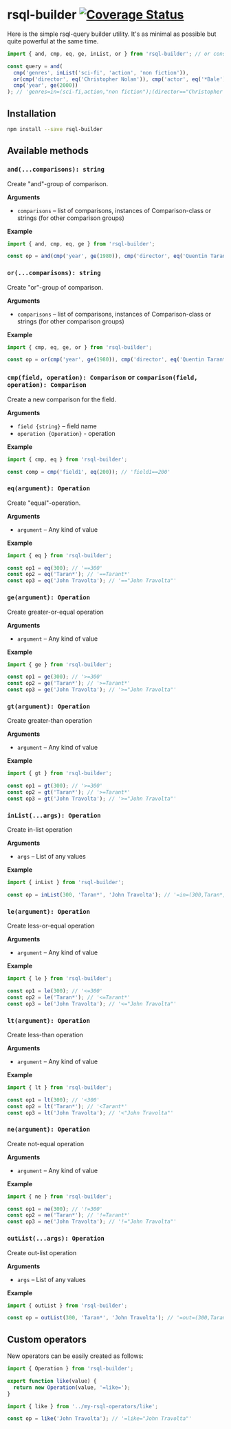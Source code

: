 # rsql-builder [![Coverage Status](https://coveralls.io/repos/github/RomiC/rsql-builder/badge.svg)](https://coveralls.io/github/RomiC/rsql-builder)

Here is the simple rsql-query builder utility. It's as minimal as possible but quite powerful at the same time.

```js
import { and, cmp, eq, ge, inList, or } from 'rsql-builder'; // or const { and, cmp, eq, ge, inList, or } = require('rsql-builder')

const query = and(
  cmp('genres', inList('sci-fi', 'action', 'non fiction')),
  or(cmp('director', eq('Christopher Nolan')), cmp('actor', eq('*Bale'))),
  cmp('year', ge(2000))
); // 'genres=in=(sci-fi,action,"non fiction");(director=="Christopher Nolan",actor==*Bale);year>=2000'
```

## Installation

```sh
npm install --save rsql-builder
```

## Available methods

### `and(...comparisons): string`

Create "and"-group of comparison.

**Arguments**

- `comparisons` – list of comparisons, instances of Comparison-class or strings (for other comparison groups)

**Example**

```js
import { and, cmp, eq, ge } from 'rsql-builder';

const op = and(cmp('year', ge(1980)), cmp('director', eq('Quentin Tarantino'))); // 'year>=1980;director=="Quentin Tarantino"
```

### `or(...comparisons): string`

Create "or"-group of comparison.

**Arguments**

- `comparisons` – list of comparisons, instances of Comparison-class or strings (for other comparison groups)

**Example**

```js
import { cmp, eq, ge, or } from 'rsql-builder';

const op = or(cmp('year', ge(1980)), cmp('director', eq('Quentin Tarantino'))); // 'year>=1980,director=="Quentin Tarantino"
```

### `cmp(field, operation): Comparison` or `comparison(field, operation): Comparison`

Create a new comparison for the field.

**Arguments**

- `field {string}` – field name
- `operation {Operation}` - operation

**Example**

```js
import { cmp, eq } from 'rsql-builder';

const comp = cmp('field1', eq(200)); // 'field1==200'
```

### `eq(argument): Operation`

Create "equal"-operation.

**Arguments**

- `argument` – Any kind of value

**Example**

```js
import { eq } from 'rsql-builder';

const op1 = eq(300); // '==300'
const op2 = eq('Taran*'); // '==Tarant*'
const op3 = eq('John Travolta'); // '=="John Travolta"'
```

### `ge(argument): Operation`

Create greater-or-equal operation

**Arguments**

- `argument` – Any kind of value

**Example**

```js
import { ge } from 'rsql-builder';

const op1 = ge(300); // '>=300'
const op2 = ge('Taran*'); // '>=Tarant*'
const op3 = ge('John Travolta'); // '>="John Travolta"'
```

### `gt(argument): Operation`

Create greater-than operation

**Arguments**

- `argument` – Any kind of value

**Example**

```js
import { gt } from 'rsql-builder';

const op1 = gt(300); // '>=300'
const op2 = gt('Taran*'); // '>=Tarant*'
const op3 = gt('John Travolta'); // '>="John Travolta"'
```

### `inList(...args): Operation`

Create in-list operation

**Arguments**

- `args` – List of any values

**Example**

```js
import { inList } from 'rsql-builder';

const op = inList(300, 'Taran*', 'John Travolta'); // '=in=(300,Taran*,"John Travolta")'
```

### `le(argument): Operation`

Create less-or-equal operation

**Arguments**

- `argument` – Any kind of value

**Example**

```js
import { le } from 'rsql-builder';

const op1 = le(300); // '<=300'
const op2 = le('Taran*'); // '<=Tarant*'
const op3 = le('John Travolta'); // '<="John Travolta"'
```

### `lt(argument): Operation`

Create less-than operation

**Arguments**

- `argument` – Any kind of value

**Example**

```js
import { lt } from 'rsql-builder';

const op1 = lt(300); // '<300'
const op2 = lt('Taran*'); // '<Tarant*'
const op3 = lt('John Travolta'); // '<"John Travolta"'
```

### `ne(argument): Operation`

Create not-equal operation

**Arguments**

- `argument` – Any kind of value

**Example**

```js
import { ne } from 'rsql-builder';

const op1 = ne(300); // '!=300'
const op2 = ne('Taran*'); // '!=Tarant*'
const op3 = ne('John Travolta'); // '!="John Travolta"'
```

### `outList(...args): Operation`

Create out-list operation

**Arguments**

- `args` – List of any values

**Example**

```js
import { outList } from 'rsql-builder';

const op = outList(300, 'Taran*', 'John Travolta'); // '=out=(300,Taran*,"John Travolta")'
```

## Custom operators

New operators can be easily created as follows:

```js
import { Operation } from 'rsql-builder';

export function like(value) {
  return new Operation(value, '=like=');
}
```

```js
import { like } from '../my-rsql-operators/like';

const op = like('John Travolta'); // '=like="John Travolta"'
```
